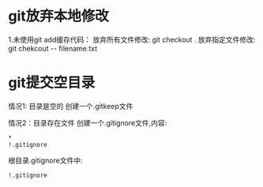 


# git放弃本地修改
1.未使用git add缓存代码：
	放弃所有文件修改: git checkout .
	放弃指定文件修改: git chekcout -- filename.txt


# git提交空目录
情况1: 目录是空的
创建一个.gitkeep文件

情况2：目录存在文件
创建一个.gitignore文件,内容: 
```
*
!.gitignore
```

根目录.gitignore文件中:
```
!.gitignore
```

